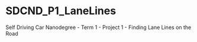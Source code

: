 # SDCND_P1_LaneLines
Self Driving Car Nanodegree - Term 1 - Project 1 - Finding Lane Lines on the Road
